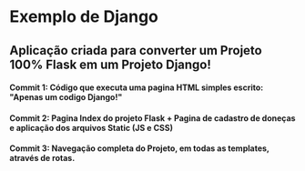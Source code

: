 # Exemplo de Django

## Aplicação criada para converter um Projeto 100% Flask em um Projeto Django!

#### Commit 1: Código que executa uma pagina HTML simples escrito: "Apenas um codigo Django!"

#### Commit 2: Pagina Index do projeto Flask + Pagina de cadastro de doneças e aplicação dos arquivos Static (JS e CSS)

#### Commit 3: Navegação completa do Projeto, em todas as templates, através de rotas.
